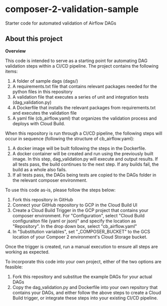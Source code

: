 # composer-2-validation-sample
Starter code for automated validation of Airflow DAGs

## About this project

**Overview**

This code is intended to serve as a starting point for automating DAG validation steps within a CI/CD pipeline. The project contains the following items:

1. A folder of sample dags (dags/)
2. A requirements.txt file that contains relevant packages needed for the python files in this repository
3. A validation file that executes a series of unit and integration tests (dag_validation.py)
4. A Dockerfile that installs the relevant packages from requirements.txt and executes the validation file
5. A yaml file (cb_airflow.yaml) that organizes the validation process and deploys with Cloud Build.

When this repository is run through a CI/CD pipeline, the following steps will occur in sequence (following the structure of cb_airflow.yaml):

1. A docker image will be built following the steps in the Dockerfile.
2. A docker container will be created and run using the previously built image. In this step, dag_validation.py will execute and output results. If all tests pass, the build continues to the next step. If any builds fail, the build as a whole also fails.
3. If all tests pass, the DAGs being tests are copied to the DAGs folder in the relevant composer environment.

To use this code as-is, please follow the steps below:
1. Fork this repository in GitHub
2. Connect your GitHub repository to GCP in the Cloud Build UI
3. Create a Cloud Build Trigger in the GCP project that contains your composer environment. For "Configuration", select "Cloud Build configuraiton file (yaml or json)" and specify the location as "Repository". In the drop down box, select "cb_airflow.yaml"
4. In "Substitution variables", set "_COMPOSER_BUCKET" to the GCS location of your Compoer 2 environment's Cloud Storage bucket.

Once the trigger is created, run a manual execution to ensure all steps are working as expected.

To incorporate this code into your own project, either of the two options are feasible:
1. Fork this repository and substitue the example DAGs for your actual DAGs
2. Copy the dag_validation.py and Dockerfile into your own repsitory that contains your DAGs, and either follow the above steps to create a Cloud Build trigger, or integrate these steps into your existing CI/CD pipeline. 